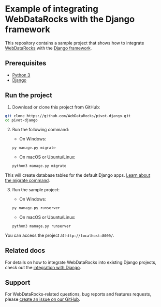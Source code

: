 # Example of integrating WebDataRocks with the Django framework

This repository contains a sample project that shows how to integrate [WebDataRocks](https://www.webdatarocks.com/) with the [Django framework](https://www.djangoproject.com/).

## Prerequisites

- [Python 3](https://www.python.org/downloads/)
- [Django](https://docs.djangoproject.com/en/4.2/intro/install/#install-django)

## Run the project

1. Download or clone this project from GitHub:
```bash
git clone https://github.com/WebDataRocks/pivot-django.git
cd pivot-django
```
2. Run the following command:

    - On Windows:
    ```bash
    py manage.py migrate
    ```
    - On macOS or Ubuntu/Linux:
    ```bash
    python3 manage.py migrate
    ```
This will create database tables for the default Django apps. [Learn about the migrate command](https://docs.djangoproject.com/en/5.0/ref/django-admin/#migrate).

3. Run the sample project:

    - On Windows:
    ```bash
    py manage.py runserver
    ```
    - On macOS or Ubuntu/Linux:
    ```bash
    python3 manage.py runserver
    ```
You can access the project at `http://localhost:8000/`.

## Related docs

For details on how to integrate WebDataRocks into existing Django projects, check out the [integration with Django](https://www.webdatarocks.com/doc/integration-with-django/).

## Support

For WebDataRocks-related questions, bug reports and features requests, please [create an issue on our GitHub](https://github.com/WebDataRocks/web-pivot-table/issues).
